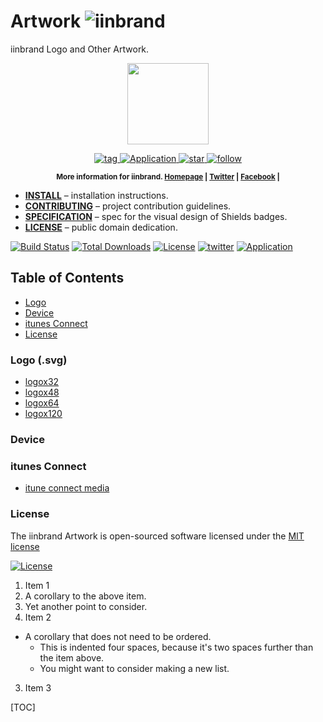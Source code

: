 # Artwork ![iinbrand](https://cdn.rawgit.com/iinbrand/artwork/master/logo-svg/logox32.svg)

iinbrand Logo and Other Artwork.

<p align="center">
    <img src="https://cdn.rawgit.com/iinbrand/artwork/master/logo-svg/logox120.svg"
         height="130">
</p>
<p align="center">
    <a href="https://npmjs.org/package/gh-badges">
        <img src="https://img.shields.io/github/tag/iinbrand/artwork.svg"
             alt="tag">
    </a>
    <a href="#">
        <img src="https://img.shields.io/badge/iinbrand-application-brightgreen.svg"
             alt="Application">
    </a>
    <a href="https://npmjs.org/package/gh-badges">
        <img src="https://img.shields.io/github/stars/iinbrand/artwork.svg?style=social&label=Star"
             alt="star">
    </a>
    <a href="https://twitter.com/intent/follow?ref_src=twsrc%5Etfw&region=follow_link&screen_name=iinbrand&tw_p=followbutton">
        <img src="https://img.shields.io/twitter/follow/iinbrand.svg?style=social"
             alt="follow">
    </a>
</p>

<p align="center"><sup><strong>More information for iinbrand. 
    <a href="https://iinbrand.com/">Homepage</a> | 
    <a href="https://iinb.ga/tw">Twitter</a> |
    <a href="https://iinb.ga/fb">Facebook</a> |
</strong></sup>
</p>

* **[INSTALL](INSTALL.md)** – installation instructions.
* **[CONTRIBUTING](CONTRIBUTING.md)** – project contribution guidelines.
* **[SPECIFICATION](spec/SPECIFICATION.md)** – spec for the visual design of Shields badges.
* **[LICENSE](#License)** – public domain dedication.


[![Build Status](https://travis-ci.org/iinbrand/artwork.svg)](https://travis-ci.org/iinbrand/artwork)
[![Total Downloads](https://poser.pugx.org/iinbrand/artwork/downloads.svg)](https://packagist.org/packages/iinbrand/artwork)
[![License](https://poser.pugx.org/iinbrand/artwork/license.svg)](https://creativecommons.org/licenses/by-sa/3.0/th/legalcode)
[![twitter](https://img.shields.io/twitter/url/http/shields.io.svg?style=social)](https://twitter.com/iinbrand)
[![Application](https://img.shields.io/badge/iinbrand-application-brightgreen.svg)](#)



## Table of Contents

- [Logo](#logo)
- [Device](#device)
- [itunes Connect](#)
- [License](#license)

### Logo (.svg)
- [logox32](logo-svg/logox32.svg)
- [logox48](logo-svg/logox48.svg)
- [logox64](logo-svg/logox64.svg)
- [logox120](logo-svg/logox120.svg)


### Device

### itunes Connect

- [itune connect media](itune-connect)


### License

The iinbrand Artwork is open-sourced software licensed under the [MIT license](http://opensource.org/licenses/MIT)

[![License](https://poser.pugx.org/laravel/lumen-framework/license.svg)](http://opensource.org/licenses/MIT)


1. Item 1
  1. A corollary to the above item.
  2. Yet another point to consider.
2. Item 2
  * A corollary that does not need to be ordered.
    * This is indented four spaces, because it's two spaces further than the item above.
    * You might want to consider making a new list.
3. Item 3

[TOC]